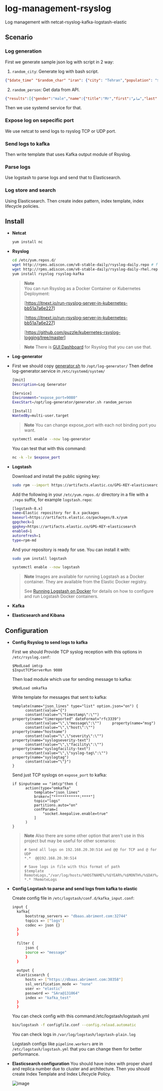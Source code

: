 # log-management-rsyslog
Log management with netcat-rsyslog-kafka-logstash-elastic

## Scenario
### Log generation
First we generate sample json log with script in 2 way:
1. `random_city`: Generate log with bash script.
  ```json
  {"$date_time" "$random_char" "iran": {"city": "Tehran","population": "$population","men": "$(($population*$percentage/100))","women": "$(($population*(100-$percentage)/100))","hOffset": "$(($population*2))","vOffset": "100","weather": "$sun"}
  ```

2. `random_person`: Get data from API.
  ```json
  {"results":[{"gender":"male","name":{"title":"Mr","first":"سام","last":"نجاتی"},"location":{"street":{"number":5093,"name":"شهید آرش مهر"},"city":"اراک","state":"سیستان و بلوچستان","country":"Iran","postcode":85524,"coordinates":{"latitude":"14.8221","longitude":"-66.8774"},"timezone":{"offset":"-5:00","description":"Eastern Time (US & Canada), Bogota, Lima"}},"email":"sm.njty@example.com","login":{"uuid":"6a38607d-4498-492f-93ca-369819d90283","username":"smallostrich271","password":"circus","salt":"prLILh0M","md5":"dfafa1f6203c7589964d8e39d1dc4beb","sha1":"21996887ab6481a45e9694e6bc9281bf93fc214f","sha256":"c26345cd8199200d0016a03de687a7428df7d6c348a0ce5ec1260b4b3b1ead8b"},"dob":{"date":"1967-09-05T20:28:25.316Z","age":56},"registered":{"date":"2013-11-30T11:00:16.765Z","age":9},"phone":"006-85015204","cell":"0902-142-6178","id":{"name":"","value":null},"picture":{"large":"https://randomuser.me/api/portraits/men/50.jpg","medium":"https://randomuser.me/api/portraits/med/men/50.jpg","thumbnail":"https://randomuser.me/api/portraits/thumb/men/50.jpg"},"nat":"IR"}],"info":{"seed":"834d64feb14ac0ec","results":1,"page":1,"version":"1.4"}}
  ```

Then we use systemd service for that.

### Expose log on sepecific port
We use netcat to send logs to rsyslog TCP or UDP port.

### Send logs to kafka
Then write template that uses Kafka output module of Rsyslog.

### Parse logs
Use logstash to parse logs and send that to Elasticsearch.

### Log store and search
Using Elasticsearch. Then create index pattern, index template, index lifecycle policies.

## Install
- **Netcat**
  ```bash
  yum install nc
  ```
  
- **Rsyslog**
  ```bash
  cd /etc/yum.repos.d/
  wget http://rpms.adiscon.com/v8-stable-daily/rsyslog-daily.repo # for CentOS 7,8,9
  wget http://rpms.adiscon.com/v8-stable-daily/rsyslog-daily-rhel.repo # for RHEL 7,8,9
  yum install rsyslog rsyslog-kafka
  ```

  > **Note**  
  > You can run Rsyslog as a Docker Container or Kubernetes Deployment:
  > 
  > [https://itnext.io/run-rsyslog-server-in-kubernetes-bb51a7a6e227]
  > 
  > [https://itnext.io/run-rsyslog-server-in-kubernetes-bb51a7a6e227]
  > 
  > [https://github.com/puzzle/kubernetes-rsyslog-logging/tree/master]

  > **Note**
  > There is [GUI Dashboard](https://lggr.io/) for Rsyslog that you can use that.

- **Log-generator**
- 
  First we should copy [generator.sh](./generator.sh) to `/opt/log-generator/`
  Then define log-generator.service in `/etc/systemd/system/`
  ```bash
  [Unit]
  Description=Log Generator
  
  [Service]
  Environment="expose_port=9080"
  ExecStart=/opt/log-generator/generator.sh random_person

  [Install]
  WantedBy=multi-user.target
  ```

  > **Note**
  > You can change expose_port with each not binding port you want. 
  
  ```bash
  systemctl enable --now log-generator
  ```
  You can test that with this command:
  ```bash
  nc -k -lv $expose_port
  ```

- **Logstash**

  Download and install the public signing key:
  ```bash
  sudo rpm --import https://artifacts.elastic.co/GPG-KEY-elasticsearch
  ```

  Add the following in your `/etc/yum.repos.d/` directory in a file with a `.repo` suffix, for example `logstash.repo`:
  ```bash
  [logstash-8.x]
  name=Elastic repository for 8.x packages
  baseurl=https://artifacts.elastic.co/packages/8.x/yum
  gpgcheck=1
  gpgkey=https://artifacts.elastic.co/GPG-KEY-elasticsearch
  enabled=1
  autorefresh=1
  type=rpm-md
  ```

  And your repository is ready for use. You can install it with:
  ```bash
  sudo yum install logstash

  systemctl enable --now logstash
  ```

  > **Note**
  > Images are available for running Logstash as a Docker container. They are available from the Elastic Docker registry.
  > 
  > See [Running Logstash on Docker](https://www.elastic.co/guide/en/logstash/current/docker.html) for details on how to configure and run Logstash Docker containers.


- **Kafka**

- **Elasticsearch and Kibana**


## Configuration

- **Config Rsyslog to send logs to kafka**

  First we should Provide TCP syslog reception with this options in `/etc/rsyslog.conf`:
  ```
  $ModLoad imtcp
  $InputTCPServerRun 9080
  ```

  Then load module which use for sending message to kafka:
  ```
  $ModLoad omkafka
  ```

  Write template for messages that sent to kafka:
  ```
  template(name="json_lines" type="list" option.json="on") {
        constant(value="{")
        constant(value="\"timestamp\":\"")      property(name="timereported" dateFormat="rfc3339")
        constant(value="\",\"message\":\"")     property(name="msg")
        constant(value="\",\"host\":\"")        property(name="hostname")
        constant(value="\",\"severity\":\"")    property(name="syslogseverity-text")
        constant(value="\",\"facility\":\"")    property(name="syslogfacility-text")
        constant(value="\",\"syslog-tag\":\"")  property(name="syslogtag")
        constant(value="\"}")
  }
  ```

  Send just TCP syslogs on `expose_port` to kafka:
  ```
  if $inputname == "imtcp"then {
        action(type="omkafka"
            template="json_lines"
            broker=["************:****"]
            topic="logs"
            partitions.auto="on"
            confParam=[
                "socket.keepalive.enable=true"
            ]
        )
  }
  ```

  > **Note**
  > Also there are some other option that aren't use in this project but may be useful for other scenarios:
  > ```
  > # Send all logs on 192.168.20.30:514 and @@ for TCP and @ for UDP
  > *.*  @@192.168.20.30:514
  > ```
  > ```
  > # Save logs in file with this format of path
  > $template RemoteLogs,"/var/log/hosts/%HOSTNAME%/%$YEAR%/%$MONTH%/%$DAY%/syslog.log"
  > *.* ?RemoteLogs
  > ```

- **Config Logstash to parse and send logs from kafka to elastic**
  
  Create config file in `/etc/logstash/conf.d/kafka_input.conf`:
  
  ```bash
  input {
	kafka{
		bootstrap_servers => "dbaas.abriment.com:32744"
		topics => ["logs"]
		codec => json {}
	}
	}
	
	filter {
		json {
		source => "message"
		}
	}
	
	output {
	elasticsearch {
		hosts => ["https://dbaas.abriment.com:30358"]
		ssl_verification_mode => "none"
		user => "elastic"
		password => "SAra@131064"
		index => "kafka_test"
	}
	}
  ```

  You can check config with this command:/etc/logstash/logstash.yml
  ```bash
  bin/logstash -f configfile.conf --config.reload.automatic
  ```

  You can check logs in `/var/log/logstash/logstash-plain.log`

  Logstash configs like `pipeline.workers` are in `/etc/logstash/logstash.yml` that you can change them for better performance.


- **Elasticsearch configuration**
  You should have index with proper shard and replica number due to cluster and architecture. Then you should create Index Template and Index Lifecycle Policy.

  ![image](https://github.com/arezvani/log-management-rsyslog/assets/20871524/5177ec20-ef78-4c13-9658-ebb24d863030)
